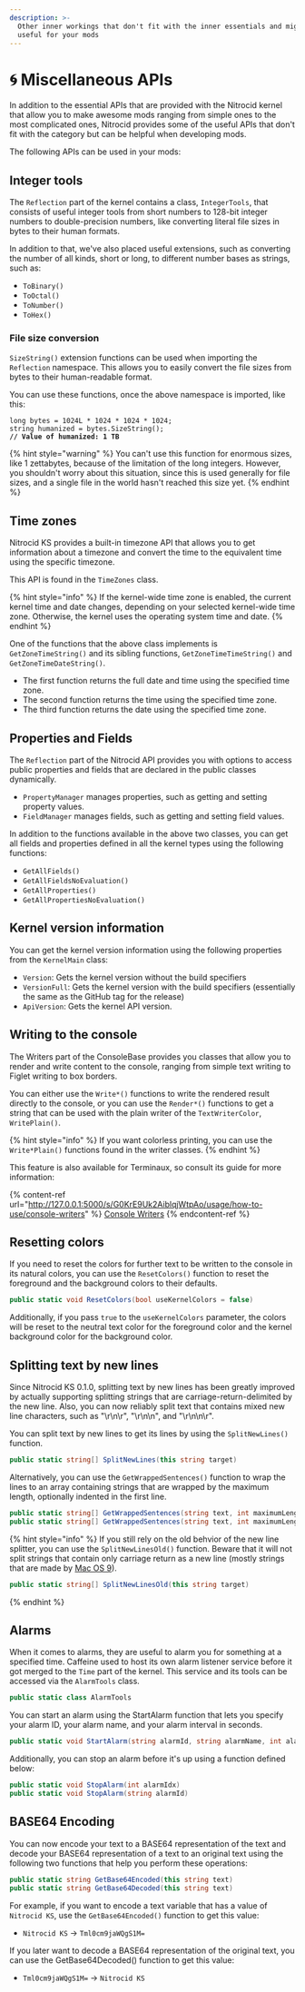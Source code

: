 ```yaml
---
description: >-
  Other inner workings that don't fit with the inner essentials and might be
  useful for your mods
---
```


# 🌀 Miscellaneous APIs

In addition to the essential APIs that are provided with the Nitrocid kernel that allow you to make awesome mods ranging from simple ones to the most complicated ones, Nitrocid provides some of the useful APIs that don't fit with the category but can be helpful when developing mods.

The following APIs can be used in your mods:

## Integer tools

The `Reflection` part of the kernel contains a class, `IntegerTools`, that consists of useful integer tools from short numbers to 128-bit integer numbers to double-precision numbers, like converting literal file sizes in bytes to their human formats.

In addition to that, we've also placed useful extensions, such as converting the number of all kinds, short or long, to different number bases as strings, such as:

* `ToBinary()`
* `ToOctal()`
* `ToNumber()`
* `ToHex()`

### File size conversion

`SizeString()` extension functions can be used when importing the `Reflection` namespace. This allows you to easily convert the file sizes from bytes to their human-readable format.

You can use these functions, once the above namespace is imported, like this:

<pre class="language-csharp" data-title="MyModFuncs.cs" data-line-numbers><code class="lang-csharp">long bytes = 1024L * 1024 * 1024 * 1024;
string humanized = bytes.SizeString();
<strong>// Value of humanized: 1 TB
</strong></code></pre>

{% hint style="warning" %}
You can't use this function for enormous sizes, like 1 zettabytes, because of the limitation of the long integers. However, you shouldn't worry about this situation, since this is used generally for file sizes, and a single file in the world hasn't reached this size yet.
{% endhint %}

## Time zones

Nitrocid KS provides a built-in timezone API that allows you to get information about a timezone and convert the time to the equivalent time using the specific timezone.

This API is found in the `TimeZones` class.

{% hint style="info" %}
If the kernel-wide time zone is enabled, the current kernel time and date changes, depending on your selected kernel-wide time zone. Otherwise, the kernel uses the operating system time and date.
{% endhint %}

One of the functions that the above class implements is `GetZoneTimeString()` and its sibling functions, `GetZoneTimeTimeString()` and `GetZoneTimeDateString()`.

* The first function returns the full date and time using the specified time zone.
* The second function returns the time using the specified time zone.
* The third function returns the date using the specified time zone.

## Properties and Fields

The `Reflection` part of the Nitrocid API provides you with options to access public properties and fields that are declared in the public classes dynamically.

* `PropertyManager` manages properties, such as getting and setting property values.
* `FieldManager` manages fields, such as getting and setting field values.

In addition to the functions available in the above two classes, you can get all fields and properties defined in all the kernel types using the following functions:

* `GetAllFields()`
* `GetAllFieldsNoEvaluation()`
* `GetAllProperties()`
* `GetAllPropertiesNoEvaluation()`

## Kernel version information

You can get the kernel version information using the following properties from the `KernelMain` class:

* `Version`: Gets the kernel version without the build specifiers
* `VersionFull`: Gets the kernel version with the build specifiers (essentially the same as the GitHub tag for the release)
* `ApiVersion`: Gets the kernel API version.

## Writing to the console

The Writers part of the ConsoleBase provides you classes that allow you to render and write content to the console, ranging from simple text writing to Figlet writing to box borders.

You can either use the `Write*()` functions to write the rendered result directly to the console, or you can use the `Render*()` functions to get a string that can be used with the plain writer of the `TextWriterColor`, `WritePlain()`.

{% hint style="info" %}
If you want colorless printing, you can use the `Write*Plain()` functions found in the writer classes.
{% endhint %}

This feature is also available for Terminaux, so consult its guide for more information:

{% content-ref url="http://127.0.0.1:5000/s/G0KrE9Uk2AiblqjWtpAo/usage/how-to-use/console-writers" %}
[Console Writers](http://127.0.0.1:5000/s/G0KrE9Uk2AiblqjWtpAo/usage/how-to-use/console-writers)
{% endcontent-ref %}

## Resetting colors

If you need to reset the colors for further text to be written to the console in its natural colors, you can use the `ResetColors()` function to reset the foreground and the background colors to their defaults.

```csharp
public static void ResetColors(bool useKernelColors = false)
```

Additionally, if you pass `true` to the `useKernelColors` parameter, the colors will be reset to the neutral text color for the foreground color and the kernel background color for the background color.

## Splitting text by new lines

Since Nitrocid KS 0.1.0, splitting text by new lines has been greatly improved by actually supporting splitting strings that are carriage-return-delimited by the new line. Also, you can now reliably split text that contains mixed new line characters, such as "\r\n\r", "\r\n\n", and "\r\n\n\r".

You can split text by new lines to get its lines by using the `SplitNewLines()` function.

```csharp
public static string[] SplitNewLines(this string target)
```

Alternatively, you can use the `GetWrappedSentences()` function to wrap the lines to an array containing strings that are wrapped by the maximum length, optionally indented in the first line.

```csharp
public static string[] GetWrappedSentences(string text, int maximumLength)
public static string[] GetWrappedSentences(string text, int maximumLength, int indentLength)
```

{% hint style="info" %}
If you still rely on the old behvior of the new line splitter, you can use the `SplitNewLinesOld()` function. Beware that it will not split strings that contain only carriage return as a new line (mostly strings that are made by [Mac OS 9](https://en.m.wikipedia.org/wiki/Mac\_OS\_9)).

```csharp
public static string[] SplitNewLinesOld(this string target)
```
{% endhint %}

## Alarms

When it comes to alarms, they are useful to alarm you for something at a specified time. Caffeine used to host its own alarm listener service before it got merged to the `Time` part of the kernel. This service and its tools can be accessed via the `AlarmTools` class.

```csharp
public static class AlarmTools
```

You can start an alarm using the StartAlarm function that lets you specify your alarm ID, your alarm name, and your alarm interval in seconds.

```csharp
public static void StartAlarm(string alarmId, string alarmName, int alarmValue)
```

Additionally, you can stop an alarm before it's up using a function defined below:

```csharp
public static void StopAlarm(int alarmIdx)
public static void StopAlarm(string alarmId)
```

## BASE64 Encoding

You can now encode your text to a BASE64 representation of the text and decode your BASE64 representation of a text to an original text using the following two functions that help you perform these operations:

```csharp
public static string GetBase64Encoded(this string text)
public static string GetBase64Decoded(this string text)
```

For example, if you want to encode a text variable that has a value of `Nitrocid KS`, use the `GetBase64Encoded()` function to get this value:

* `Nitrocid KS` -> `Tml0cm9jaWQgS1M=`

If you later want to decode a BASE64 representation of the original text, you can use the GetBase64Decoded() function to get this value:

* `Tml0cm9jaWQgS1M=` -> `Nitrocid KS`
